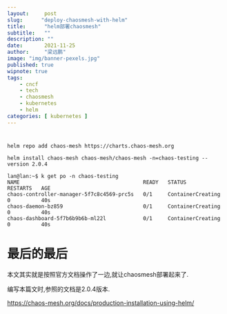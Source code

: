 ```yaml
---
layout:     post 
slug:      "deploy-chaosmesh-with-helm"
title:      "helm部署chaosmesh"
subtitle:   ""
description: ""
date:       2021-11-25
author:     "梁远鹏"
image: "img/banner-pexels.jpg"
published: true
wipnote: true
tags:
    - cncf 
    - tech
    - chaosmesh
    - kubernetes
    - helm
categories: [ kubernetes ]
---
```


# 

```
helm repo add chaos-mesh https://charts.chaos-mesh.org
```

```
helm install chaos-mesh chaos-mesh/chaos-mesh -n=chaos-testing --version 2.0.4
``` 

```shell
lan@lan:~$ k get po -n chaos-testing
NAME                                        READY   STATUS              RESTARTS   AGE
chaos-controller-manager-5f7c8c4569-prc5s   0/1     ContainerCreating   0          40s
chaos-daemon-bz859                          0/1     ContainerCreating   0          40s
chaos-dashboard-5f7b6b9b6b-ml22l            0/1     ContainerCreating   0          40s

```

# 最后的最后  

本文其实就是按照官方文档操作了一边,就让chaosmesh部署起来了.  

编写本篇文时,参照的文档是2.0.4版本.

https://chaos-mesh.org/docs/production-installation-using-helm/

